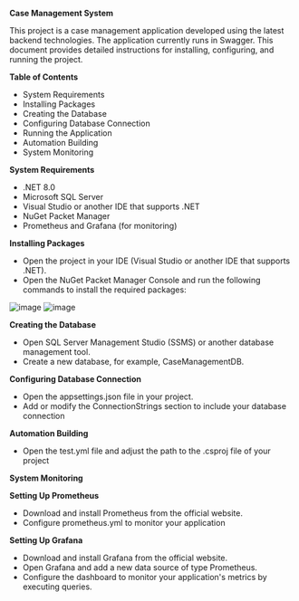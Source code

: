 **Case Management System**

This project is a case management application developed using the latest backend technologies. The application currently runs in Swagger. This document provides detailed instructions for installing, configuring, and running the project.

**Table of Contents**

 - System Requirements
 - Installing Packages
 - Creating the Database
 - Configuring Database Connection
 - Running the Application
 - Automation Building
 - System Monitoring

**System Requirements**

 - .NET 8.0
 - Microsoft SQL Server
 - Visual Studio or another IDE that supports .NET
 - NuGet Packet Manager
 - Prometheus and Grafana (for monitoring)

**Installing Packages**

 - Open the project in your IDE (Visual Studio or another IDE that supports .NET).
 - Open the NuGet Packet Manager Console and run the following commands to install the required packages:

![image](https://github.com/FatSijarina/ISAS/assets/93129989/20247d7c-1db9-49ce-b469-e042f8d61d8c)
![image](https://github.com/FatSijarina/ISAS/assets/93129989/4311367d-5615-42a2-8f5a-12abf7b14ce2)

**Creating the Database**

 - Open SQL Server Management Studio (SSMS) or another database management tool.
 - Create a new database, for example, CaseManagementDB.

**Configuring Database Connection**

 - Open the appsettings.json file in your project.
 - Add or modify the ConnectionStrings section to include your database connection

**Automation Building**

 - Open the test.yml file and adjust the path to the .csproj file of your project

**System Monitoring**

**Setting Up Prometheus**

 - Download and install Prometheus from the official website.
 - Configure prometheus.yml to monitor your application

**Setting Up Grafana**

 - Download and install Grafana from the official website.
 - Open Grafana and add a new data source of type Prometheus.
 - Configure the dashboard to monitor your application's metrics by executing queries.
